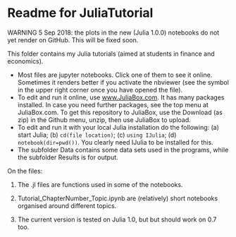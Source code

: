 Readme for JuliaTutorial
========================

WARNING 5 Sep 2018: the plots in the new (Julia 1.0.0) notebooks do not yet render on GitHub. This will be fixed soon.

This folder contains my Julia tutorials (aimed at students in finance and economics). 

*  Most files are jupyter notebooks. Click one of them to see it online. Sometimes it renders better if you activate the nbviewer (see the symbol in the upper right corner once you have opened the file).
*  To edit and run it online, use www.JuliaBox.com. It has many packages installed. In case you need further packages, see the top menu at JuliaBox.com. To get this repository to JuliaBox, use the Download (as zip) in the Github menu, unzip, then use JuliaBox to upload.
*  To edit and run it with your local Julia installation do the following: (a) start Julia; (b) ```cd(file location)```; (c) ```using IJulia```; (d) ```notebook(dir=pwd())```. You clearly need IJulia to be installed for this.
*  The subfolder Data contains some data sets used in the programs, while the subfolder Results is for output.


On the files:

1. The .jl files are functions used in some of the notebooks.

2. Tutorial_ChapterNumber_Topic.ipynb are (relatively) short notebooks organised around different topics.

3. The current version is tested on Julia 1.0, but but should work on 0.7 too.
